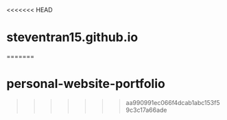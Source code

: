 <<<<<<< HEAD
# steventran15.github.io
=======
# personal-website-portfolio
>>>>>>> aa990991ec066f4dcab1abc153f59c3c17a66ade
